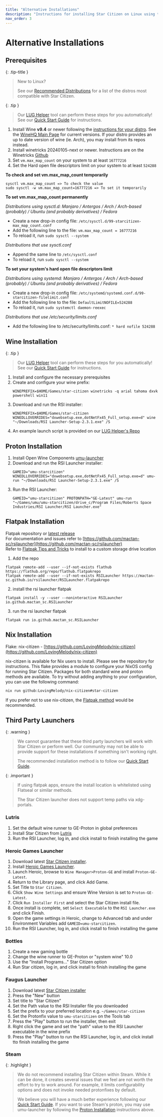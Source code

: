 ```yaml
---
title: "Alternative Installations"
description: "Instructions for installing Star Citizen on Linux using third party launchers and other alternative options to our recommended install via the LUG Helper"
nav_order: 3
---
```

# Alternative Installations

## Prerequisites

{: .tip-title }
> New to Linux?
>
> See our [Recommended Distributions](Tips-and-Tricks#recommended-distros) for a list of the distros most compatible with Star Citizen.

{: .tip }
> Our [LUG Helper](https://github.com/starcitizen-lug/lug-helper) tool can perform these steps for you automatically! See our [Quick Start Guide](Quick-Start-Guide) for instructions.

1. Install Wine **v9.4** or newer following the [instructions for your distro](https://gitlab.winehq.org/wine/wine/-/wikis/Download). See the [WineHQ Main Page](https://www.winehq.org/) for current versions. If your distro provides an up to date version of wine (ie. Arch), you may install from its repos instead.
2. Install winetricks 20240105-next or newer. Instructions are on the Winetricks [Github](https://github.com/Winetricks/winetricks/#installing)
4. Set `vm.max_map_count` on your system to at least `16777216`
5. Set the Hard open file descriptors limit on your system to at least `524288`

**To check and set vm.max_map_count temporarily**
```
sysctl vm.max_map_count => To check the value
sudo sysctl -w vm.max_map_count=16777216 => To set it temporarily
```

**To set vm.max_map_count permanently**

_Distributions using sysctl.d: Manjaro / Antergos / Arch / Arch-based (probably) / Ubuntu (and probably derivatives) / Fedora_

* Create a new drop-in config file: `/etc/sysctl.d/99-starcitizen-max_map_count.conf`
* Add the following line to the file: `vm.max_map_count = 16777216`
* To reload it, run `sudo sysctl --system`


_Distributions that use sysctl.conf_

* Append the same line to `/etc/sysctl.conf`
* To reload it, run `sudo sysctl --system`

**To set your system's hard open file descriptors limit**

_Distributions using systemd: Manjaro / Antergos / Arch / Arch-based (probably) / Ubuntu (and probably derivatives) / Fedora_

* Create a new drop-in config file: `/etc/systemd/systemd.conf.d/99-starcitizen-filelimit.conf`
* Add the following line to the file: `DefaultLimitNOFILE=524288`
* To reload it, run `sudo systemctl daemon-reexec`

_Distributions that use /etc/security/limits.conf_

* Add the following line to /etc/security/limits.conf: `* hard nofile 524288`


## Wine Installation

{: .tip }
> Our [LUG Helper](https://github.com/starcitizen-lug/lug-helper) tool can perform these steps for you automatically! See our [Quick Start Guide](Quick-Start-Guide) for instructions.

1. Install and configure the necessary prerequisites
2. Create and configure your wine prefix:
   ```
   WINEPREFIX=$HOME/Games/star-citizen winetricks -q arial tahoma dxvk powershell win11
   ```
3. Download and run the RSI installer:
   ```
   WINEPREFIX=$HOME/Games/star-citizen WINEDLLOVERRIDES="dxwebsetup.exe,dotNetFx45_Full_setup.exe=d" wine "~/Downloads/RSI Launcher-Setup-2.3.1.exe" /S
   ```
4. An example launch script is provided on our [LUG Helper's Repo](https://github.com/starcitizen-lug/lug-helper/blob/main/lib/sc-launch.sh)


## Proton Installation

1. Install Open Wine Components [umu-launcher](https://github.com/Open-Wine-Components/umu-launcher/releases/latest)
2. Download and run the RSI Launcher installer:
   ```
   GAMEID="umu-starcitizen" WINEDLLOVERRIDES="dxwebsetup.exe,dotNetFx45_Full_setup.exe=d" umu-run "~/Downloads/RSI Launcher-Setup-2.3.1.exe" /S
   ```
4. Run the RSI Launcher:
   ```
   GAMEID="umu-starcitizen" PROTONPATH="GE-Latest" umu-run "~/Games/umu/umu-starcitizen/drive_c/Program Files/Roberts Space Industries/RSI Launcher/RSI Launcher.exe"
   ```

## Flatpak Installation
Flatpak repository or [latest release](https://github.com/mactan-sc/rsilauncher/releases/latest)  
For documentation and issues refer to [https://github.com/mactan-sc/rsilauncher](https://github.com/mactan-sc/rsilauncher)  
Refer to [Flatpak Tips and Tricks](https://docs.flatpak.org/en/latest/tips-and-tricks.html#adding-a-custom-installation) to install to a custom storage drive location
1.  Add the repo
```
flatpak remote-add --user --if-not-exists flathub https://flathub.org/repo/flathub.flatpakrepo
flatpak remote-add --user --if-not-exists RSILauncher https://mactan-sc.github.io/rsilauncher/RSILauncher.flatpakrepo
```
2.  install the rsi launcher flatpak
```  
flatpak install -y --user --noninteractive RSILauncher io.github.mactan_sc.RSILauncher
```
3.  run the rsi launcher flatpak
```
flatpak run io.github.mactan_sc.RSILauncher
```

## Nix Installation
Flake: nix-citizen - [https://github.com/LovingMelody/nix-citizen](https://github.com/LovingMelody/nix-citizen)

nix-citizen is available for Nix users to install. Please see the repository for instructions. This flake provides a module to configure your NixOS config for running Star Citizen. Packages for both standard wine and proton methods are available. To try without adding anything to your configuration, you can use the following command:

```bash
nix run github:LovingMelody/nix-citizen#star-citizen
```

If you prefer not to use nix-citizen, the [Flatpak method](#flatpak-installation) would be recommended.

## Third Party Launchers

{: .warning }
> We cannot guarantee that these third party launchers will work with Star Citizen or perform well. Our community may not be able to provide support for these installations if something isn't working right.
>
> The recommended installation method is to follow our [Quick Start Guide](Quick-Start-Guide).

{: .important }
>
> If using flatpak apps, ensure the install location is whitelisted using Flatseal or similar methods.
>
> The Star Citizen launcher does not support temp paths via xdg-portals.

### Lutris
1. Set the default wine runner to GE-Proton in global preferences
2. Install Star Citizen from [Lutris](https://lutris.net/games/star-citizen/)
3. Run the RSI Launcher, log in, and click install to finish installing the game

### Heroic Games Launcher
1. Download latest [Star Citizen installer](https://robertsspaceindustries.com/download).
2. Install [Heroic Games Launcher](https://heroicgameslauncher.com/downloads).
3. Launch Heroic, browse to `Wine Manager>Proton-GE` and install `Proton-GE-Latest`.
4. Return to the Library page, and click Add Game.
5. Set Title to `Star Citizen`.
6. Click `Show Wine Settings` and ensure Wine Version is set to `Proton-GE-Latest`.
7. Click `Run Installer First` and select the Star Citizen install file.
8. Once install is complete, set `Select Executable` to the `RSI Launcher.exe` and click Finish.
9. Open the game settings in Heroic, change to Advanced tab and under Environment Variables add `GAMEID=umu-starcitizen`.
10. Run the RSI Launcher, log in, and click install to finish installing the game

### Bottles
1. Create a new gaming bottle
2. Change the wine runner to GE-Proton or "system wine" 10.0
3. Use the "Install Programs..." Star Citizen option
4. Run Star citizen, log in, and click install to finish installing the game

### Faugus Launcher
1. Download latest [Star Citizen installer](https://robertsspaceindustries.com/download)
2. Press the "New" button
3. Set title to "Star Citizen"
4. Set the Path value to the RSI Installer file you downloaded
5. Set the prefix to your preferred location e.g. `~/Games/star-citizen`
6. Set the Protonfix value to `umu-starcitizen` on the Tools tab
7. Press the "Play" button to run the installer, then exit
8. Right click the game and set the "path" value to the RSI Launcher executable in the wine prefix
9. Press the "Play" button to run the RSI Launcher, log in, and click install tto finish installing the game

### Steam

{: .highlight }
> We do not recommend installing Star Citizen within Steam. While it can be done, it creates several issues that we feel are not worth the effort to try to work around. For example, it limits configurability options and does not invoke needed protonfixes by default.
> 
> We believe you will have a much better experience following our [Quick Start Guide](Quick-Start-Guide). If you want to use Steam's proton, you may use umu-launcher by following the [Proton Installation](#proton-installation) instructions above.

